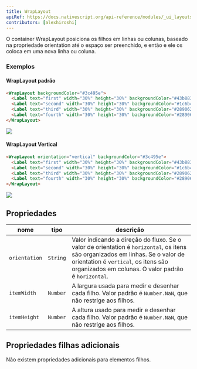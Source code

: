 ```yaml
---
title: WrapLayout
apiRef: https://docs.nativescript.org/api-reference/modules/_ui_layouts_wrap_layout_
contributors: [alexhiroshi]
---
```


O container WrapLayout posiciona os filhos em linhas ou colunas, baseado na propriedade orientation até o espaço ser preenchido, e então e ele os coloca em uma nova linha ou coluna.

### Exemplos

#### WrapLayout padrão

```html
<WrapLayout backgroundColor="#3c495e">
  <Label text="first" width="30%" height="30%" backgroundColor="#43b883"/>
  <Label text="second" width="30%" height="30%" backgroundColor="#1c6b48"/>
  <Label text="third" width="30%" height="30%" backgroundColor="#289062"/>
  <Label text="fourth" width="30%" height="30%" backgroundColor="#289062"/>
</WrapLayout>
```
<img class="md:w-1/2 lg:w-1/3" src="https://art.nativescript-vue.org/layouts/wrap_layout_horizontal.svg" />

#### WrapLayout Vertical

```html
<WrapLayout orientation="vertical" backgroundColor="#3c495e">
  <Label text="first" width="30%" height="30%" backgroundColor="#43b883"/>
  <Label text="second" width="30%" height="30%" backgroundColor="#1c6b48"/>
  <Label text="third" width="30%" height="30%" backgroundColor="#289062"/>
  <Label text="fourth" width="30%" height="30%" backgroundColor="#289062"/>
</WrapLayout>
```
<img class="md:w-1/2 lg:w-1/3" src="https://art.nativescript-vue.org/layouts/wrap_layout_vertical.svg" />

## Propriedades

| nome | tipo | descrição |
|------|------|-------------|
`orientation` | `String` | Valor indicando a direção do fluxo. Se o valor de orientation é `horizontal`, os itens são organizados em linhas. Se o valor de orientation é `vertical`, os itens são organizados em colunas. O valor padrão é `horizontal`.
`itemWidth` | `Number` | A largura usada para medir e desenhar cada filho. Valor padrão é `Number.NaN`, que não restrige aos filhos.
`itemHeight` | `Number` | A altura usado para medir e desenhar cada filho. Valor padrão é `Number.NaN`, que não restrige aos filhos.


## Propriedades filhas adicionais

Não existem propriedades adicionais para elementos filhos.
